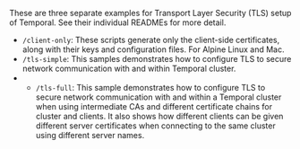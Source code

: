 These are three separate examples for Transport Layer Security (TLS) setup of Temporal. See their individual READMEs for more detail.

- `/client-only`: These scripts generate only the client-side certificates, along with their keys and configuration files. For Alpine Linux and Mac.
- `/tls-simple`: This samples demonstrates how to configure TLS to secure network communication with and within Temporal cluster.
- - `/tls-full`: This sample demonstrates how to configure TLS to secure network communication with and within a Temporal cluster when using intermediate CAs and different certificate chains for cluster and clients. It also shows how different clients can be given different server certificates when connecting to the same cluster using different server names.
